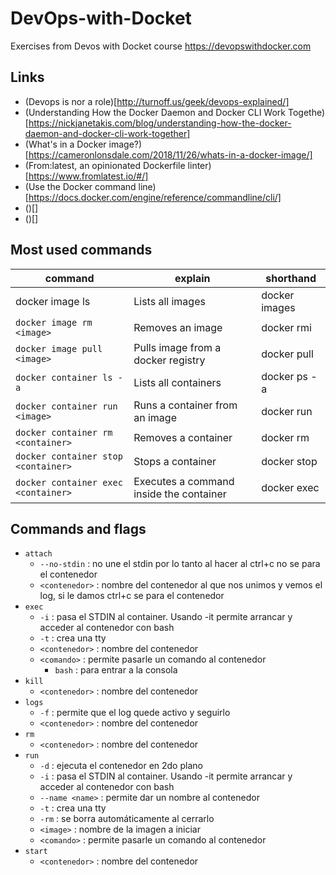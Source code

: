 # DevOps-with-Docket
Exercises from Devos with Docket course https://devopswithdocker.com

## Links

* (Devops is nor a role)[http://turnoff.us/geek/devops-explained/]
* (Understanding How the Docker Daemon and Docker CLI Work Togethe)[https://nickjanetakis.com/blog/understanding-how-the-docker-daemon-and-docker-cli-work-together]
* (What's in a Docker image?)[https://cameronlonsdale.com/2018/11/26/whats-in-a-docker-image/]
* (From:latest, an opinionated Dockerfile linter)[https://www.fromlatest.io/#/]
* (Use the Docker command line)[https://docs.docker.com/engine/reference/commandline/cli/]
* ()[]
* ()[]

## Most used commands
|command|explain|shorthand|
|--|--|--|
|docker image ls|Lists all images|docker images|
|`docker image rm <image>`|Removes an image|docker rmi|
|`docker image pull <image>`|Pulls image from a docker registry|docker pull|
|`docker container ls -a`|Lists all containers|docker ps -a|
|`docker container run <image>`|Runs a container from an image|docker run|
|`docker container rm <container>`|Removes a container|docker rm|
|`docker container stop <container>`|Stops a container|docker stop|
|`docker container exec <container>`|Executes a command inside the container|docker exec| 


## Commands and flags

- `attach`              
    - `--no-stdin`      : no une el stdin por lo tanto al hacer al ctrl+c no se para el contenedor
    - `<contenedor>`    : nombre del contenedor al que nos unimos y vemos el log, si le damos ctrl+c se para el contenedor
- `exec`
    - `-i`              : pasa el STDIN al container. Usando -it permite arrancar y acceder al contenedor con bash
    - `-t`              : crea una tty
    - `<contenedor>`    : nombre del contenedor
    - `<comando>`       : permite pasarle un comando al contenedor
        - `bash`        : para entrar a la consola
- `kill`
    - `<contenedor>`    : nombre del contenedor
- `logs`
    - `-f`              : permite que el log quede activo y seguirlo
    - `<contenedor>`    : nombre del contenedor
- `rm`
    - `<contenedor>`    : nombre del contenedor
- `run`
    - `-d`              : ejecuta el contenedor en 2do plano
    - `-i`              : pasa el STDIN al container. Usando -it permite arrancar y acceder al contenedor con bash
    - `--name <name>`   : permite dar un nombre al contenedor
    - `-t`              : crea una tty
    - `-rm`             : se borra automáticamente al cerrarlo
	- `<image>`         : nombre de la imagen a iniciar
    - `<comando>`       : permite pasarle un comando al contenedor
- `start`
    - `<contenedor>`    : nombre del contenedor
